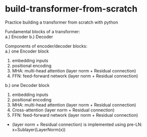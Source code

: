 # build-transformer-from-scratch
Practice building a transformer from scratch with python

Fundamental blocks of a transformer:   
 a.) Encoder
 b.) Decoder

Components of encoder/decoder blocks:  
 a.) one Encoder block
   1. embedding inputs
   2. positional encoding
   3. MHA: multi-head attention (layer norm + Residual connection)
   4. FFN: feed-forward network (layer norm + Residual connection)
      
 b.) one Decoder block
   1. embedding inputs
   2. positional encoding
   3. MHA: multi-head attention (layer norm + Residual connection)
   4. Cross-attention (layer norm + Residual connection)
   5. FFN: feed-forward network (layer norm + Residual connection)

* (layer norm + Residual connection) is implemented using pre-LN:  x+Sublayer(LayerNorm(x))

